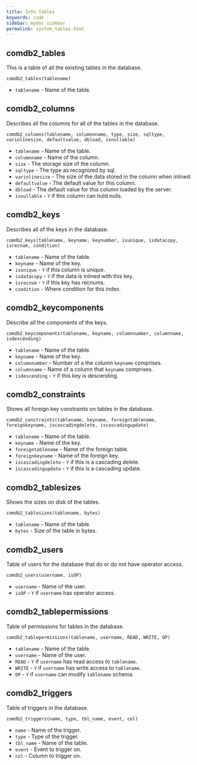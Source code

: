 ```yaml
---
title: Info Tables
keywords: code
sidebar: mydoc_sidebar
permalink: system_tables.html
---
```


## comdb2_tables

This is a table of all the existing tables in the database.

    comdb2_tables(tablename)

* `tablename` - Name of the table.

## comdb2_columns

Describes all the columns for all of the tables in the database.

    comdb2_columns(tablename, columnnname, type, size, sqltype,
    varinlinesize, defaultvalue, dbload, isnullable)

* `tablename` - Name of the table.
* `columnname` - Name of the column.
* `size` - The storage size of the column.
* `sqltype` - The type as recognized by sql.
* `varinlinesize` - The size of the data stored in the column when inlined.
* `defaultvalue` - The default value for this column.
* `dbload` - The default value for this column loaded by the server.
* `isnullable` - `Y` if this column can hold nulls.

## comdb2_keys

Describes all of the keys in the database.

    comdb2_keys(tablename, keyname, keynumber, isunique, isdatacopy,
    isrecnum, condition)

* `tablename` - Name of the table.
* `keyname` - Name of the key.
* `isunique` - `Y` if this column is unique.
* `isdatacopy` - `Y` if the data is inlined with this key.
* `isrecnum` - `Y` if this key has recnums.
* `condition` - Where condition for this index.

## comdb2_keycomponents

Describe all the components of the keys.

    comdb2_keycomponents(tablename, keyname, columnnumber, columnname,
    isdescending)

* `tablename` - Name of the table.
* `keyname` - Name of the key.
* `columnnumber` - Number of a the column `keyname` comprises.
* `columnname` - Name of a column that `keyname` comprises.
* `isdescending` - `Y` if this key is descending.

## comdb2_constraints

Shows all foreign key constraints on tables in the database.

    comdb2_constraints(tablename, keyname, foreigntablename,
    foreignkeyname, iscascadingdelete, iscascadingupdate)

* `tablename` - Name of the table.
* `keyname` - Name of the key.
* `foreigntablename` - Name of the foreign table.
* `foreignkeyname` - Name of the foreign key.
* `iscascadingdelete` - `Y` if this is a cascading delete.
* `iscascadingupdate` - `Y` if this is a cascading update.

## comdb2_tablesizes

Shows the sizes on disk of the tables.

    comdb2_tablesizes(tablename, bytes)

* `tablename` - Name of the table.
* `bytes` - Size of the table in bytes.

## comdb2_users

Table of users for the database that do or do not have operator access.

    comdb2_users(username, isOP)

* `username` - Name of the user.
* `isOP` - `Y` if `username` has operator access.

## comdb2_tablepermissions

Table of permissions for tables in the database.

    comdb2_tablepermissions(tablename, username, READ, WRITE, OP)

* `tablename` - Name of the table.
* `username` - Name of the user.
* `READ` - `Y` if `username` has read access to `tablename`.
* `WRITE` - `Y` if `username` has write access to `tablename`.
* `OP` - `Y` if `username` can modify `tablename` schema.

## comdb2_triggers

Table of triggers in the database.

    comdb2_triggers(name, type, tbl_name, event, col)

* `name` - Name of the trigger.
* `type` - Type of the trigger.
* `tbl_name` - Name of the table.
* `event` - Event to trigger on.
* `col` - Column to trigger on.
